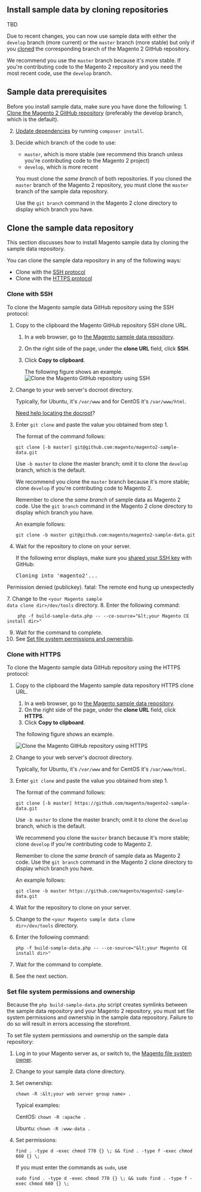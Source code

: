 <div markdown="1">

<h2 id="sample-clone">Install sample data by cloning repositories</h2>
TBD

<div class="bs-callout bs-callout-warning">
    <p>Due to recent changes, you can now use sample data with either the <code>develop</code> branch (more current) or the <code>master</code> branch (more stable) but only if you <a href="{{ site.gdeurl }}install-gde/install/composer-clone.html#instgde-prereq-compose-clone">cloned</a> the corresponding branch of the Magento 2 GitHub repository.</p>
    <p>We recommend you use the <code>master</code> branch because it's more stable. If you're contributing code to the Magento 2 repository and you need the most recent code, use the <code>develop</code> branch.</p>
</div>

<h2 id="sample-prereq">Sample data prerequisites</h2>
Before you install sample data, make sure you have done the following:
1.  <a href="{{ site.gdeurl }}install-gde/install/composer-clone.html">Clone the Magento 2 GitHub repository</a> (preferably the develop branch, which is the default).

2.  <a href="{{ site.gdeurl }}install-gde/install/prepare-install.html">Update dependencies</a> by running <code>composer install</code>.

3.  Decide which branch of the code to use:

    *   <code>master</code>, which is more stable (we recommend this branch unless you're contributing code to the Magento 2 project)
    *   <code>develop</code>, which is more recent
    
    <div class="bs-callout bs-callout-warning">
        <p>You must clone the <em>same branch</em> of both repositories. If you cloned the <code>master</code> branch of the Magento 2 repository, you must clone the <code>master</code> branch of the sample data repository.</p>
        <p>Use the <code>git branch</code> command in the Magento 2 clone directory to display which branch you have.</p>
    </div>

<h2 id="instgde-prereq-sample-clone">Clone the sample data repository</h2>
This section discusses how to install Magento sample data by cloning the sample data repository. 

You can clone the sample data repository in any of the following ways:

*   Clone with the <a href="#instgde-prereq-sample-clone-ssh">SSH protocol</a>
*   Clone with the <a href="#instgde-prereq-compose-clone-https">HTTPS protocol</a>

<h3 id="instgde-prereq-sample-clone-ssh">Clone with SSH</h3>
To clone the Magento sample data GitHub repository using the SSH protocol:

1.  Copy to the clipboard the Magento GitHub repository SSH clone URL.

    1.  In a web browser, go to <a href="https://github.com/magento/magento2-sample-data" target="_blank">the Magento sample data repository</a>.
    2.  On the right side of the page, under the <strong>clone URL</strong> field, click <strong>SSH</strong>.
    3.  Click <strong>Copy to clipboard</strong>.

        The following figure shows an example.
        <img src="{{ site.baseurl }}common/images/install_mage2_clone-ssh.png" alt="Clone the Magento GitHub repository using SSH">

4.  Change to your web server's docroot directory.

    Typically, for Ubuntu, it's <code>/var/www</code> and for CentOS it's <code>/var/www/html</code>.

    <a href="{{ site.gdeurl }}install-gde/basics/basics_docroot.html">Need help locating the docroot</a>?

5.  Enter <code>git clone</code> and paste the value you obtained from step 1.

    The format of the command follows:

        git clone [-b master] git@github.com:magento/magento2-sample-data.git

    Use <code>-b master</code> to clone the master branch; omit it to clone the <code>develop</code> branch, which is the default.

    We recommend you clone the <code>master</code> branch because it's more stable; clone <code>develop</code> if you're contributing code to Magento 2.

    Remember to clone the <em>same branch</em> of sample data as Magento 2 code. Use the <code>git branch</code> command in the Magento 2 clone directory to display which branch you have.

    An example follows: 

        git clone -b master git@github.com:magento/magento2-sample-data.git

6.  Wait for the repository to clone on your server.

    <div class="bs-callout bs-callout-info" id="info">
        <p>If the following error displays, make sure you <a href="https://help.github.com/articles/generating-ssh-keys/" target="_blank">shared your SSH key</a> with GitHub: </p>
            <pre>Cloning into 'magento2'...
Permission denied (publickey).
fatal: The remote end hung up unexpectedly</pre>
    </div>
7.  Change to the <code>&lt;your Magento sample data clone dir>/dev/tools</code> directory.
8.  Enter the following command:
    
        php -f build-sample-data.php -- --ce-source="&lt;your Magento CE install dir>"

9.  Wait for the command to complete.
10. See <a href="#instgde-prereq-compose-clone-perms">Set file system permissions and ownership</a>.

<h3 id="instgde-prereq-compose-clone-https">Clone with HTTPS</h3>
To clone the Magento sample data GitHub repository using the HTTPS protocol:

1.  Copy to the clipboard the Magento sample data repository HTTPS clone URL.

    1.  In a web browser, go to <a href="https://github.com/magento/magento2-sample-data" target="_blank">the Magento sample data repository</a>.
    2.  On the right side of the page, under the <strong>clone URL</strong> field, click <strong>HTTPS</strong>.
    3.  Click <strong>Copy to clipboard</strong>.

    The following figure shows an example.

    <img src="{{ site.baseurl }}common/images/install_mage2_clone-https.png" alt="Clone the Magento GitHub repository using HTTPS">

2.  Change to your web server's docroot directory.

    Typically, for Ubuntu, it's <code>/var/www</code> and for CentOS it's <code>/var/www/html</code>.

3.  Enter <code>git clone</code> and paste the value you obtained from step 1.

    The format of the command follows:

        git clone [-b master] https://github.com/magento/magento2-sample-data.git

    Use <code>-b master</code> to clone the master branch; omit it to clone the <code>develop</code> branch, which is the default.

    We recommend you clone the <code>master</code> branch because it's more stable; clone <code>develop</code> if you're contributing code to Magento 2.

    Remember to clone the <em>same branch</em> of sample data as Magento 2 code. Use the <code>git branch</code> command in the Magento 2 clone directory to display which branch you have.

    An example follows:

        git clone -b master https://github.com/magento/magento2-sample-data.git
4.  Wait for the repository to clone on your server.
5.  Change to the <code>&lt;your Magento sample data clone dir>/dev/tools</code> directory.
6.  Enter the following command:

        php -f build-sample-data.php -- --ce-source="&lt;your Magento CE install dir>"

7.  Wait for the command to complete.
8.  See the next section.

<h3 id="instgde-prereq-compose-clone-perms">Set file system permissions and ownership</h3>
Because the <code>php build-sample-data.php</code> script creates symlinks between the sample data repository and your Magento 2 repository, you must set file system permissions and ownership in the sample data repository. Failure to do so will result in errors accessing the storefront.

To set file system permissions and ownership on the sample data repository:

1.  Log in to your Magento server as, or switch to, the <a href="{{ site.gdeurl }}install-gde/prereq/apache-user.html">Magento file system owner</a>.
2.  Change to your sample data clone directory.
3.  Set ownership:
    
        chown -R :&lt;your web server group name> .

    Typical examples:

    CentOS: <code>chown -R :apache .</code>

    Ubuntu: <code>chown -R :www-data .</code>

4.  Set permissions:

        find . -type d -exec chmod 770 {} \; && find . -type f -exec chmod 660 {} \;

    If you must enter the commands as <code>sudo</code>, use

        sudo find . -type d -exec chmod 770 {} \; && sudo find . -type f -exec chmod 660 {} \;
    
